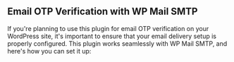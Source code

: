 ## Email OTP Verification with WP Mail SMTP

If you're planning to use this plugin for email OTP verification on your WordPress site, it's important to ensure that your email delivery setup is properly configured. This plugin works seamlessly with WP Mail SMTP, and here's how you can set it up:
